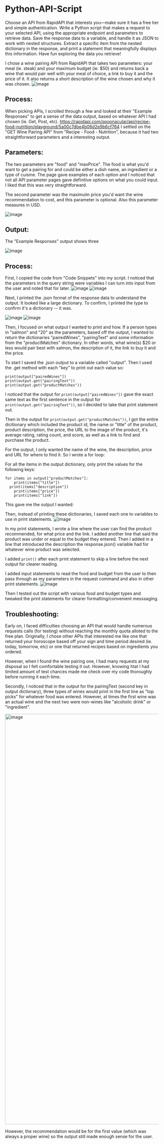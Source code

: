# Python-API-Script

Choose an API from RapidAPI that interests you—make sure it has a free tier and simple authentication. Write a Python script that makes a request to your selected API, using the appropriate endpoint and parameters to retrieve data. Save the response data to a variable, and handle it as JSON to work with nested structures. Extract a specific item from the nested dictionary in the response, and print a statement that meaningfully displays this information. Have fun exploring the data you retrieve!


I chose a wine pairing API from RapidAPI that takes two parameters: your meal (ie. steak) and your maximum budget (ie. $50) and returns back a wine that would pair well with your meal of choice, a link to buy it and the price of it. It also returns a short description of the wine chosen and why it was chosen.
![image](https://github.com/user-attachments/assets/23cfad90-4ab2-4700-8cfe-055f44a6aa03)

## Process:

When picking APIs, I scrolled through a few and looked at their "Example Responses" to get a sense of the data output, based on whatever API I had chosen (ie. Get, Post, etc). 
https://rapidapi.com/spoonacular/api/recipe-food-nutrition/playground/5a00c7dbe4b06d2e9b6cf764
I settled on the "GET Wine Pairing API" from "Recipe - Food - Nutrition", because it had two straightforward parameters and a interesting output.

## Parameters:
The two parameters are "food" and "maxPrice". The food is what you'd want to get a pairing for and could be either a dish name, an ingredient or a type of cuisine. The page gave examples of each option and I noticed that not all API parameter pages gave definitive options on what you could input. I liked that this was very straightforward.

The second parameter was the maximuim price you'd want the wine recommendation to cost, and this parameter is optional. Also this parameter measures in USD. 

![image](https://github.com/user-attachments/assets/6ce43561-a7f1-44be-9731-12d0a5d4e344)

## Output:
The "Example Responses" output shows three 

![image](https://github.com/user-attachments/assets/d3da6211-dc06-457f-b692-d3e6f4ec1357)

## Process:
First, I copied the code from "Code Snippets" into my script. I noticed that the parameters in the query string were variables I can turn into input from the user and noted that for later.
![image](https://github.com/user-attachments/assets/ac619064-b282-4870-8502-3b6b963989e8)
![image](https://github.com/user-attachments/assets/7f292e78-50f1-4d18-94d7-95fa4001c5e8)

Next, I printed the .json format of the response data to understand the output. It looked like a large dictionary. To confirm, I printed the type to confirm it's a dictionary -- it was.

![image](https://github.com/user-attachments/assets/a5865d4d-445b-432e-a2e2-167287f80132)
![image](https://github.com/user-attachments/assets/d9acd465-c006-4477-93b1-fb39a495c058)

Then, I focused on what output I wanted to print and how. If a person types in "salmon" and "20" as the parameters, based off the output, I wanted to return the dictionaries "pairedWines", "pairingText" and some information from the "productMatches" dictionary. In other words, what wine(s) $20 or less would pair best with salmon, the description of it, the link to buy it and the price. 

To start I saved the .json output to a variable called "output". Then I used the .get method with each "key" to print out each value so:

```
print(output["pairedWines"])
print(output.get("pairingText"))
print(output.get("productMatches"))
```

I noticed that the output for `print(output["pairedWines"])` gave the exact same text as the first sentence in the output for `print(output.get("pairingText"))`, so I decided to take that print statement out.

Then in the output for `print(output.get("productMatches"))`, I got the entire dicitionary which included the product id, the name or "title" of the product, product description, the price, the URL to the image of the product, it's average rating, rating count, and score, as well as a link to find and purchase the product. 

For the output, I only wanted the name of the wine, the description, price and URL for where to find it. 
So I wrote a for loop:

For all the items in the output dictionary, only print the values for the following keys:
```
for items in output["productMatches"]:
	print(items["title"])
  print(items["description"])
	print(items["price"])
	print(items["link"])

```
This gave me the output I wanted:

Then, instead of printing these dictionaries, I saved each one to variables to use in print statements.
![image](https://github.com/user-attachments/assets/de1099e8-e2bb-421d-ad6b-844c13d920a0)

In my print statements, I wrote a line where the user can find the product recommended, for what price and the link. 
I added another line that said the product was under or equal to the budget they entered.
Then I added in a line that introduced the description the response.json() variable had for whatever wine product was selected. 

I added `print()` after each print statement to skip a line before the next output for clearer reading.

I added input statements to read the food and budget from the user to then pass through as my parameters in the request command and also in other print statements.
![image](https://github.com/user-attachments/assets/f7a037e5-e26e-43ab-bd5e-a23f12b80cec)


Then I tested out the script with various food and budget types and tweaked the print statements for clearer formatting/convenient messsaging. 

## Troubleshooting:

Early on, I faced difficulties choosing an API that would handle numerous requests calls (for testing) without reaching the monthly quota alloted to the free plan. Originally, I chose other APIs that interested me like one that returned your horoscope based off your sign and time period desired (ie. today, tomorrow, etc) or one that returned recipes based on ingredients you ordered.

However, when I found the wine pairing one, I had many requests at my disposal so I felt comfortable testing it out. However, knowing htat I had limited amount of test chances made me check over my code thoroughly before running it each time.

Secondly, I noticed that in the output for the pairingText (second key in output dictionary), three types of wines would print in the first line as "top picks" for whatever food was entered. However, at times the first wine was an actual wine and the next two were non-wines like "alcoholic drink" or "ingredient". 


<img width="1344" alt="image" src="https://github.com/user-attachments/assets/45870790-72c8-431a-a849-30ae1411156a">



However, the recommendation would be for the first value (which was always a proper wine) so the output still made enough sense for the user.

